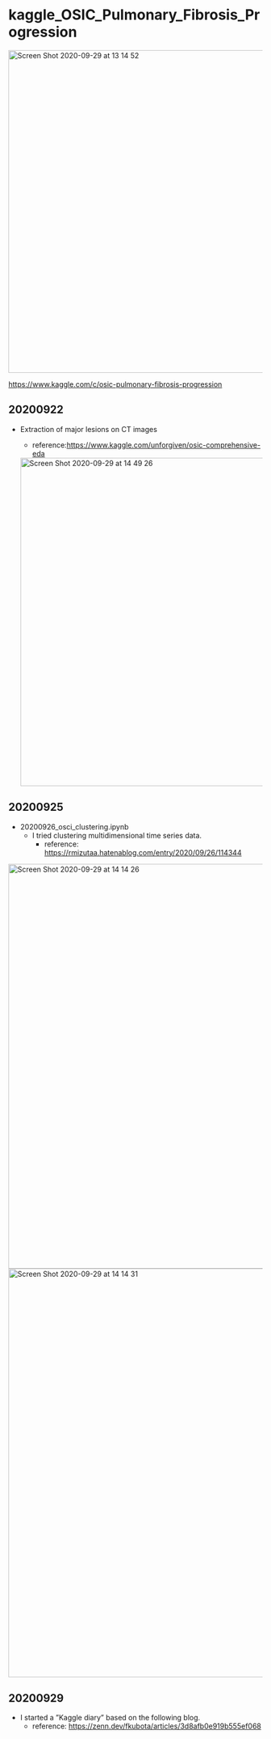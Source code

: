# kaggle_OSIC_Pulmonary_Fibrosis_Progression
<img width="638" alt="Screen Shot 2020-09-29 at 13 14 52" src="https://user-images.githubusercontent.com/50528980/94599581-3edc4c80-0256-11eb-962c-cc5704b3d6c8.png">

https://www.kaggle.com/c/osic-pulmonary-fibrosis-progression

## 20200922
- Extraction of major lesions on CT images
     - reference:https://www.kaggle.com/unforgiven/osic-comprehensive-eda
      
  <img width="649" alt="Screen Shot 2020-09-29 at 14 49 26" src="https://user-images.githubusercontent.com/50528980/94608527-1f97ec00-0263-11eb-918a-200d3830000f.png">


## 20200925
- 20200926_osci_clustering.ipynb
  - I tried clustering multidimensional time series data.
    - reference: https://rmizutaa.hatenablog.com/entry/2020/09/26/114344
  
<img width="800" alt="Screen Shot 2020-09-29 at 14 14 26" src="https://user-images.githubusercontent.com/50528980/94605143-47d11c00-025e-11eb-8669-75f2b1803013.png">

<img width="808" alt="Screen Shot 2020-09-29 at 14 14 31" src="https://user-images.githubusercontent.com/50528980/94605151-4bfd3980-025e-11eb-81a8-a29e1d812bb6.png">

## 20200929
- I started a ”Kaggle diary” based on the following blog.
    - reference: https://zenn.dev/fkubota/articles/3d8afb0e919b555ef068

